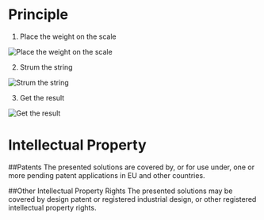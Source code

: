 # Principle

1. Place the weight on the scale

![Place the weight on the scale](http://sonicscales.com/img/scales1.svg)


2. Strum the string

![Strum the string](http://sonicscales.com/img/scales2.svg)


3. Get the result

![Get the result](http://sonicscales.com/img/scales3.svg)

# Intellectual Property
##Patents
The presented solutions are covered by, or for use under, one or more pending patent applications in EU and other countries.

##Other Intellectual Property Rights
The presented solutions may be covered by design patent or registered industrial design, or other registered intellectual property rights.
